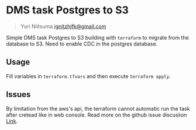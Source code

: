 # DMS task Postgres to S3

> Yuri Niitsuma <ignitzhjfk@gmail.com>

Simple DMS task Postgres to S3 building with `terraform` to migrate from the database to S3. Need to enable CDC in the postgres database.

## Usage

Fill variables in `terraform.tfvars` and then execute `terraform apply`.

## Issues

By limitation from the aws's api, the terraform cannot automatic run the task after cretead like in web console. Read more on the github issue discusiion [Link](https://github.com/hashicorp/terraform-provider-aws/issues/2083).